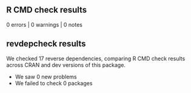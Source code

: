 ## R CMD check results

0 errors | 0 warnings | 0 notes

## revdepcheck results

We checked 17 reverse dependencies, comparing R CMD check results across CRAN and dev versions of this package.

 * We saw 0 new problems
 * We failed to check 0 packages

